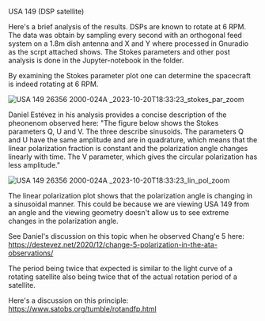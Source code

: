 USA 149 (DSP satellite)

Here's a brief analysis of the results.  DSPs are known to rotate at 6 RPM.  The data was obtain by sampling every second with an orthogonal feed system on a 1.8m dish antenna and X and Y where processed in Gnuradio as the scrpt attached shows.  The Stokes parameters and other post analysis is done in the Jupyter-notebook in the folder.

By examining the Stokes parameter plot one can determine the spacecraft is indeed rotating at 6 RPM.  

![USA 149  26356 2000-024A _2023-10-20T18:33:23_stokes_par_zoom](https://github.com/ScottTilley/polarization/assets/64234963/abd24d8d-ba76-46bd-8111-730de13d443f)

Daniel Estévez in his analysis provides a concise description of the pheonenom observed here:
"The figure below shows the Stokes parameters Q, U and V. The three describe sinusoids. The parameters Q and U have the same amplitude and are in quadrature, which means that the linear polarization fraction is constant and the polarization angle changes linearly with time. The V parameter, which gives the circular polarization has less amplitude."

![USA 149  26356 2000-024A _2023-10-20T18:33:23_lin_pol_zoom](https://github.com/ScottTilley/polarization/assets/64234963/7900ce90-ecc5-44d4-a4fd-dc870ed82244)

The linear polarization plot shows that the polarization angle is changing in a sinusoidal manner.  This could be because we are viewing USA 149 from an angle and the viewing geometry doesn't allow us to see extreme changes in the polarization angle.  

See Daniel's discussion on this topic when he observed Chang'e 5 here:
https://destevez.net/2020/12/change-5-polarization-in-the-ata-observations/

The period being twice that expected is similar to the light curve of a rotating satellite also being twice that of the actual rotation period of a satellite.  

Here's a discussion on this principle: 
https://www.satobs.org/tumble/rotandfp.html
